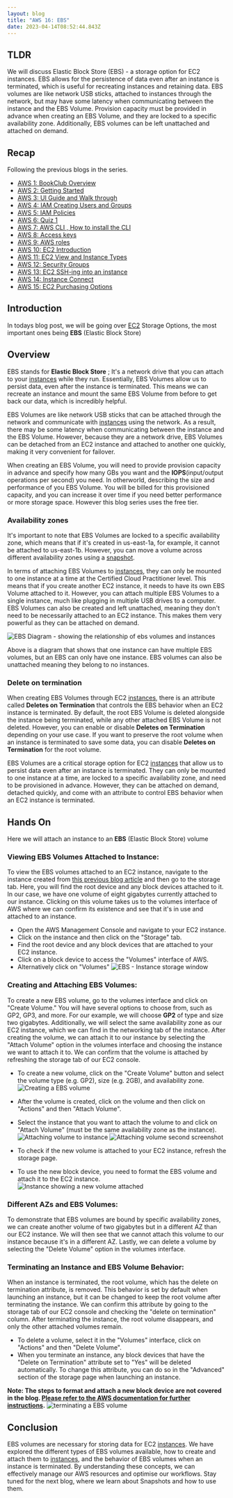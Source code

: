 ```yaml
---
layout: blog
title: "AWS 16: EBS"
date: 2023-04-14T08:52:44.843Z 
---
```


## TLDR
We will discuss Elastic Block Store (EBS) - a storage option for EC2 instances. EBS allows for the persistence of data even after an instance is terminated, which is useful for recreating instances and retaining data. EBS volumes are like network USB sticks, attached to instances through the network, but may have some latency when communicating between the instance and the EBS Volume. Provision capacity must be provided in advance when creating an EBS Volume, and they are locked to a specific availability zone. Additionally, EBS volumes can be left unattached and attached on demand.


## Recap

Following the previous blogs in the series.

- [AWS 1: BookClub Overview](https://magicishaqblog.netlify.app/aws/)
- [AWS 2: Getting Started](https://magicishaqblog.netlify.app/2023-01-23-aws-2-getting-started/)
- [AWS 3: UI Guide and Walk through](https://magicishaqblog.netlify.app/2023-01-27-aws-3-UI-guide-and-walkthrough)
- [AWS 4: IAM Creating Users and Groups](https://magicishaqblog.netlify.app/2023-01-28-aws-4-IAM)
- [AWS 5: IAM Policies](https://magicishaqblog.netlify.app/2023-02-03-aws-5-IAM-polices)
- [AWS 6: Quiz 1 ](https://magicishaqblog.netlify.app/aws-quiz-one)
- [AWS 7: AWS CLI , How to install the CLI](https://magicishaqblog.netlify.app/2023-10-03-aws-7-cli)
- [AWS 8: Access keys](https://magicishaqblog.netlify.app/2023-10-03-aws-8-access-keys)
- [AWS 9: AWS roles](https://magicishaqblog.netlify.app/2023-02-17-aws-9-roles)
- [AWS 10: EC2 Introduction](https://magicishaqblog.netlify.app/2023-02-24-aws-10-EC2/)
- [AWS 11: EC2 View and Instance Types](https://magicishaqblog.netlify.app/2023-03-03-aws-11-EC2-View-and-instance-types)
- [AWS 12: Security Groups](https://magicishaqblog.netlify.app/2023-03-10-aws-12-security-groups)
- [AWS 13: EC2 SSH-ing into an instance](https://magicishaqblog.netlify.app/2023-03-17-aws-13-ssh)
- [AWS 14: Instance Connect](https://magicishaqblog.netlify.app/2023-03-24-aws-14-instance-connect)
- [AWS 15: EC2 Purchasing Options](https://magicishaqblog.netlify.app/2023-03-31-aws-15-EC2-purchasing-options)

## Introduction

In todays blog post, we will be going over [EC2](https://magicishaqblog.netlify.app/2023-02-24-aws-10-EC2/) Storage Options, the most important ones being **EBS** (Elastic Block Store)


##  Overview
EBS stands for **Elastic Block Store** ; It's a network drive that you can attach to your [instances](https://magicishaqblog.netlify.app/2023-03-03-aws-11-EC2-View-and-instance-types) while they run. Essentially, EBS Volumes allow us to persist data, even after the instance is terminated. This means we can recreate an instance and mount the same EBS Volume from before to get back our data, which is incredibly helpful.

EBS Volumes are like network USB sticks that can be attached through the network and communicate with [instances](https://magicishaqblog.netlify.app/2023-03-03-aws-11-EC2-View-and-instance-types) using the network. As a result, there may be some latency when communicating between the instance and the EBS Volume. However, because they are a network drive, EBS Volumes can be detached from an EC2 instance and attached to another one quickly, making it very convenient for failover.

When creating an EBS Volume, you will need to provide provision capacity in advance and specify how many GBs you want and the **IOPS**(input/output operations per second) you need. In otherworld, describing the size and performance of you EBS Volume. 
You will be billed for this provisioned capacity, and you can increase it over time if you need better performance or more storage space. However this blog series uses the free tier. 

### Availability zones  
It's important to note that EBS Volumes are locked to a specific availability zone, which means that if it's created in us-east-1a, for example, it cannot be attached to us-east-1b. However, you can move a volume across different availability zones using a [snapshot](https://magicishaqblog.netlify.app/).

In terms of attaching EBS Volumes to [instances](https://magicishaqblog.netlify.app/2023-03-03-aws-11-EC2-View-and-instance-types), they can only be mounted to one instance at a time at the Certified Cloud Practitioner level. This means that if you create another EC2 instance, it needs to have its own EBS Volume attached to it.
However, you can attach multiple EBS Volumes to a single instance, much like plugging in multiple USB drives to a computer.
EBS Volumes can also be created and left unattached, meaning they don't need to be necessarily attached to an EC2 instance. This makes them very powerful as they can be attached on demand.

![EBS Diagram - showing the relationship of ebs volumes and instances](/blog/src/images/ebs-1.png)

Above is a diagram that shows that one instance can have multiple EBS volumes, but an EBS can only have one instance. EBS volumes can also be unattached meaning they belong to no instances.
### Delete on termination

 When creating EBS Volumes through EC2 [instances](https://magicishaqblog.netlify.app/2023-03-03-aws-11-EC2-View-and-instance-types), there is an attribute called **Deletes on Termination** that controls the EBS behavior when an EC2 instance is terminated. By default, the root EBS Volume is deleted alongside the instance being terminated, while any other attached EBS Volume is not deleted. However, you can enable or disable **Deletes on Termination** depending on your use case. If you want to preserve the root volume when an instance is terminated to save some data, you can disable **Deletes on Termination** for the root volume.

 EBS Volumes are a critical storage option for EC2 [instances](https://magicishaqblog.netlify.app/2023-03-03-aws-11-EC2-View-and-instance-types) that allow us to persist data even after an instance is terminated. They can only be mounted to one instance at a time, are locked to a specific availability zone, and need to be provisioned in advance. However, they can be attached on demand, detached quickly, and come with an attribute to control EBS behavior when an EC2 instance is terminated.

## Hands On
Here we will attach an instance to an **EBS** (Elastic Block Store) volume

### Viewing EBS Volumes Attached to Instance:
To view the EBS volumes attached to an EC2 instance, navigate to the instance created from [this previous blog article](https://magicishaqblog.netlify.app/2023-03-03-aws-11-EC2-View-and-instance-types)  and then go to the storage tab. Here, you will find the root device and any block devices attached to it. In our case, we have one volume of eight gigabytes currently attached to our instance. Clicking on this volume takes us to the volumes interface of AWS where we can confirm its existence and see that it's in use and attached to an instance.

- Open the AWS Management Console and navigate to your EC2 instance.
- Click on the instance and then click on the "Storage" tab.
- Find the root device and any block devices that are attached to your EC2 instance.
- Click on a block device to access the "Volumes" interface of AWS.
- Alternatively click on "Volumes" 
![EBS - Instance storage window](/blog/src/images/ebs-2.png)



### Creating and Attaching EBS Volumes:
To create a new EBS volume, go to the volumes interface and click on "Create Volume." You will have several options to choose from, such as GP2, GP3, and more. For our example, we will choose **GP2** of type and size two gigabytes. Additionally, we will select the same availability zone as our EC2 instance, which we can find in the networking tab of the instance. After creating the volume, we can attach it to our instance by selecting the "Attach Volume" option in the volumes interface and choosing the instance we want to attach it to. We can confirm that the volume is attached by refreshing the storage tab of our EC2 console.


- To create a new volume, click on the "Create Volume" button and select the volume type (e.g. GP2), size (e.g. 2GB), and availability zone.
![Creating a EBS volume](/blog/src/images/ebs-3.png)

- After the volume is created, click on the volume and then click on "Actions" and then "Attach Volume".
- Select the instance that you want to attach the volume to and click on "Attach Volume" (must be the same availability zone as the instance).
![Attaching volume to instance](/blog/src/images/ebs-4.png)
![Attaching volume second screenshot](/blog/src/images/ebs-5.png)

- To check if the new volume is attached to your EC2 instance, refresh the storage page.
- To use the new block device, you need to format the EBS volume and attach it to the EC2 instance.
![Instance showing a new volume attached](/blog/src/images/ebs-6.png)



### Different AZs and EBS Volumes:
To demonstrate that EBS volumes are bound by specific availability zones, we can create another volume of two gigabytes but in a different AZ than our EC2 instance. We will then see that we cannot attach this volume to our instance because it's in a different AZ. Lastly, we can delete a volume by selecting the "Delete Volume" option in the volumes interface.


### Terminating an Instance and EBS Volume Behavior:
When an instance is terminated, the root volume, which has the delete on termination attribute, is removed. This behavior is set by default when launching an instance, but it can be changed to keep the root volume after terminating the instance. We can confirm this attribute by going to the storage tab of our EC2 console and checking the "delete on termination" column. After terminating the instance, the root volume disappears, and only the other attached volumes remain.

- To delete a volume, select it in the "Volumes" interface, click on "Actions" and then "Delete Volume".
- When you terminate an instance, any block devices that have the "Delete on Termination" attribute set to "Yes" will be deleted automatically. To change this attribute, you can do so in the "Advanced" section of the storage page when launching an instance.

**Note: The steps to format and attach a new block device are not covered in the blog. [Please refer to the AWS documentation for further instructions](https://docs.aws.amazon.com/AWSEC2/latest/UserGuide/ebs-using-volumes.html).**
![terminating a EBS volume](/blog/src/images/ebs-7.png)

## Conclusion
EBS volumes are necessary for storing data for EC2 [instances](https://magicishaqblog.netlify.app/2023-03-03-aws-11-EC2-View-and-instance-types). We have explored the different types of EBS volumes available, how to create and attach them to [instances](https://magicishaqblog.netlify.app/2023-03-03-aws-11-EC2-View-and-instance-types), and the behavior of EBS volumes when an instance is terminated. By understanding these concepts, we can effectively manage our AWS resources and optimise our workflows.
Stay tuned for the next blog, where we learn about Snapshots and how to use them. 



